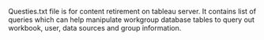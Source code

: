 Questies.txt file is for content retirement on tableau server. It contains list of queries which can help manipulate workgroup database tables to query out workbook, user, data sources and group information.
